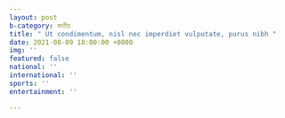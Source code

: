 ```yaml
---
layout: post
b-category: জাতীয়
title: " Ut condimentum, nisl nec imperdiet vulputate, purus nibh "
date: 2021-08-09 18:00:00 +0000
img: ''
featured: false
national: ''
international: ''
sports: ''
entertainment: ''

---
```

